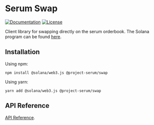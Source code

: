 # Serum Swap
[![Documentation](https://img.shields.io/badge/typedoc-documentation-blue)](https://project-serum.github.io/serum-ts/swap/classes/swap.html)
[![License](https://img.shields.io/github/license/project-serum/serum-dex?color=blue)](https://opensource.org/licenses/Apache-2.0)

Client library for swapping directly on the serum orderbook.
The Solana program can be found [here](https://github.com/project-serum/swap).

## Installation

Using npm:

```
npm install @solana/web3.js @project-serum/swap
```

Using yarn:

```
yarn add @solana/web3.js @project-serum/swap
```

## API Reference

[API Reference](https://project-serum.github.io/serum-ts/swap/classes/swap.html).
